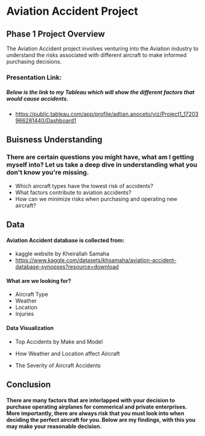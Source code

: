 # Aviation Accident Project
## Phase 1 Project Overview
 The Aviation Accident project involves venturing into the Aviation industry to understand the risks associated with different aircraft to make informed purchasing decisions. 

### Presentation Link:
##### Below is the link to my Tableau which will show the different factors that would cause accidents.
   *  https://public.tableau.com/app/profile/adtian.anoceto/viz/Project1_17203966281440/Dashboard1

## Buisness Understanding
### There are certain questions you might have, what am I getting myself into? Let us take a deep dive in understanding what you don't know you're missing.
 * Which aircraft types have the lowest risk of accidents?
 * What factors contribute to aviation accidents?
 * How can we minimize risks when purchasing and operating new aircraft?

## Data

#### Aviation Accident database is collected from:
  * kaggle website by Kheirallah Samaha
  * https://www.kaggle.com/datasets/khsamaha/aviation-accident-database-synopses?resource=download

#### What are we looking for?
  * Aircraft Type
  * Weather
  * Location
  * Injuries

#### Data Visualization
  * Top Accidents by Make and Model


  * How Weather and Location affect Aircraft


  * The Severity of Aircraft Accidents


## Conclusion
#### There are many factors that are interlapped with your decision to purchase operating airplanes for commerical and private enterprises. More importantly, there are always risk that you must look into when deciding the perfect aircraft for you. Below are my findings, with this you may make your reasonable decision.
